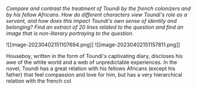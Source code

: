 *Compare and contrast the treatment of Toundi by the french colonizers and by his fellow Africans. How do different characters view Toundi's role as a servant, and how does this impact Toundi's own sense of identity and belonging?
Find an extract of 20 lines related to the question and find an image that is non-literary portraying to the question.*

![[image-20230402151107694.png]]
![[image-20230402151157811.png]]

Houseboy, written in the form of Toundi's captivating diary, discloses his awe of the white world and a web of unpredictable experiences. In the novel, Toundi has a great relation with his fellows Africans (except his father) that feel compassion and love for him, but has a very hierarchical relation with the french col